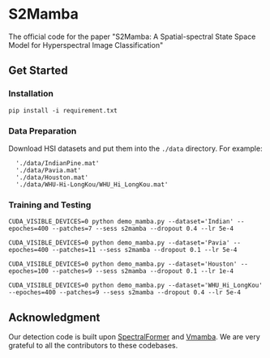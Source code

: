 # S2Mamba
The official code for the paper "S2Mamba: A Spatial-spectral State Space Model for Hyperspectral Image Classification"  
## Get Started
### Installation
```Shell
pip install -i requirement.txt
```
### Data Preparation
Download HSI datasets and put them into the `./data` directory. For example:
```Shell
  './data/IndianPine.mat'
  './data/Pavia.mat'
  './data/Houston.mat'
  './data/WHU-Hi-LongKou/WHU_Hi_LongKou.mat'
```
### Training and Testing
```Shell
CUDA_VISIBLE_DEVICES=0 python demo_mamba.py --dataset='Indian' --epoches=400 --patches=7 --sess s2mamba --dropout 0.4 --lr 5e-4

CUDA_VISIBLE_DEVICES=0 python demo_mamba.py --dataset='Pavia' --epoches=400 --patches=11 --sess s2mamba --dropout 0.1 --lr 5e-4

CUDA_VISIBLE_DEVICES=0 python demo_mamba.py --dataset='Houston' --epoches=100 --patches=9 --sess s2mamba --dropout 0.1 --lr 1e-4

CUDA_VISIBLE_DEVICES=0 python demo_mamba.py --dataset='WHU_Hi_LongKou' --epoches=400 --patches=9 --sess s2mamba --dropout 0.4 --lr 5e-4

```
## Acknowledgment
Our detection code is built upon [SpectralFormer](https://github.com/danfenghong/IEEE_TGRS_SpectralFormer) and [Vmamba](https://github.com/MzeroMiko/VMamba). We are very grateful to all the contributors to these codebases.
